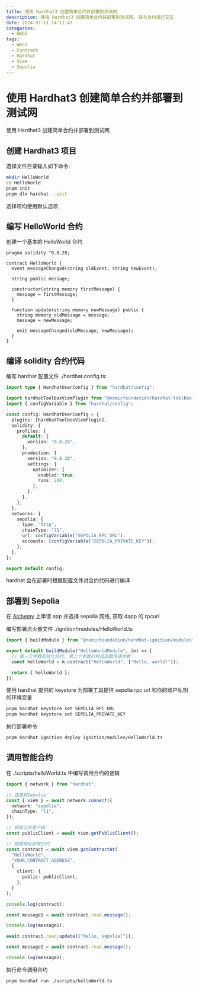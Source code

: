 ```yaml
---
title: 使用 Hardhat3 创建简单合约并部署到测试网
description: 使用 Hardhat3 创建简单合约并部署到测试网, 并与合约进行交互
date: 2024-07-11 14:11:43
categories:
  - Web3
tags:
  - Web3
  - Contract
  - Hardhat
  - Viem
  - Sepolia
---
```


# 使用 Hardhat3 创建简单合约并部署到测试网

使用 Hardhat3 创建简单合约并部署到测试网

## 创建 Hardhat3 项目

选择文件目录输入如下命令:

```sh
mkdir HelloWorld
cd HelloWorld
pnpm init
pnpm dlx hardhat --init
```

选择项均使用默认选项

## 编写 HelloWorld 合约

创建一个基本的 HelloWorld 合约

```solidity
pragma solidity ^0.8.28;

contract HelloWorld {
  event messageChanged(string oldEvent, string newEvent);

  string public message;

  constructor(string memory firstMessage) {
    message = firstMessage;
  }

  function update(string memory newMessage) public {
    string memory oldMessage = message;
    message = newMessage;

    emit messageChanged(oldMessage, newMessage);
  }
}
```

## 编译 solidity 合约代码

编写 hardhat 配置文件 ./hardhat.config.ts:

```ts
import type { HardhatUserConfig } from "hardhat/config";

import hardhatToolboxViemPlugin from "@nomicfoundation/hardhat-toolbox-viem";
import { configVariable } from "hardhat/config";

const config: HardhatUserConfig = {
  plugins: [hardhatToolboxViemPlugin],
  solidity: {
    profiles: {
      default: {
        version: "0.8.28",
      },
      production: {
        version: "0.8.28",
        settings: {
          optimizer: {
            enabled: true,
            runs: 200,
          },
        },
      },
    },
  },
  networks: {
    sepolia: {
      type: "http",
      chainType: "l1",
      url: configVariable("SEPOLIA_RPC_URL"),
      accounts: [configVariable("SEPOLIA_PRIVATE_KEY")],
    },
  },
};

export default config;
```

hardhat 会在部署时根据配置文件对合约代码进行编译

## 部署到 Sepolia

在 [Alchemy](https://dashboard.alchemy.com/) 上申请 app 并选择 sepolia 网络, 获取 dapp 的 rpcurl

编写部署点火器文件 ./ignition/modules/HelloWorld.ts

```ts
import { buildModule } from "@nomicfoundation/hardhat-ignition/modules";

export default buildModule("HelloWorldModule", (m) => {
  // 第一个参数初始化合约, 第二个参数向构造函数传递参数
  const helloWorld = m.contract("HelloWorld", ["Hello, world!"]);

  return { helloWorld };
});
```

使用 hardhat 提供的 keystore 为部署工具提供 sepolia rpc url 和你的账户私钥的环境变量

```sh
pnpm hardhat keystore set SEPOLIA_RPC_URL
pnpm hardhat keystore set SEPOLIA_PRIVATE_KEY
```

执行部署命令

```sh
pnpm hardhat ignition deploy ignition/modules/HelloWorld.ts
```

## 调用智能合约

在 ./scripts/helloWorld.ts 中编写调用合约的逻辑

```ts
import { network } from "hardhat";

// 连接到Sepolia
const { viem } = await network.connect({
  network: "sepolia",
  chainType: "l1",
});

// 获取公共客户端
const publicClient = await viem.getPublicClient();

// 根据地址获取合约
const contract = await viem.getContractAt(
  "HelloWorld",
  "YOUR_CONTRACT_ADDRESS",
  {
    client: {
      public: publicClient,
    },
  }
);

console.log(contract);

const message1 = await contract.read.message();

console.log(message1);

await contract.read.update(["Hello, sepolia!"]);

const message2 = await contract.read.message();

console.log(message2);
```

执行命令调用合约

```sh
pnpm hardhat run ./scripts/helloWorld.ts
```
